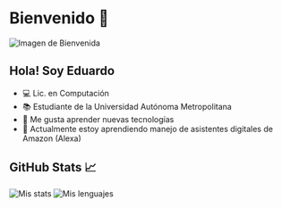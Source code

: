 # Bienvenido 👋

![Imagen de Bienvenida](https://github.com/LaloSP-dev/LaloSP-dev/blob/main/Imagen1.gif)

## Hola! Soy Eduardo
- 💻 Lic. en Computación
- 📚 Estudiante de la Universidad Autónoma Metropolitana
- 🤔 Me gusta aprender nuevas tecnologías
- 🌱 Actualmente estoy aprendiendo manejo de asistentes digitales de Amazon (Alexa)

## GitHub Stats 📈
![Mis stats](https://github-readme-stats.vercel.app/api?username=LaloSP-dev&theme=gruvbox&show_icons=true)
![Mis lenguajes](https://github-readme-stats.vercel.app/api/top-langs/?username=LaloSP-dev&theme=gruvbox)
